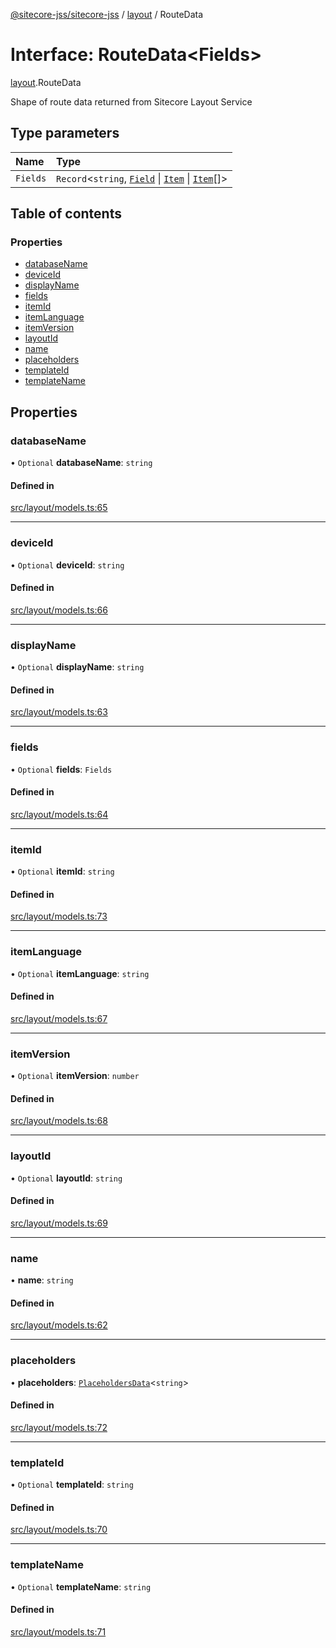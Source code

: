 [@sitecore-jss/sitecore-jss](../README.md) / [layout](../modules/layout.md) / RouteData

# Interface: RouteData<Fields\>

[layout](../modules/layout.md).RouteData

Shape of route data returned from Sitecore Layout Service

## Type parameters

| Name | Type |
| :------ | :------ |
| `Fields` | `Record`<`string`, [`Field`](layout.Field.md) \| [`Item`](layout.Item.md) \| [`Item`](layout.Item.md)[]\> |

## Table of contents

### Properties

- [databaseName](layout.RouteData.md#databasename)
- [deviceId](layout.RouteData.md#deviceid)
- [displayName](layout.RouteData.md#displayname)
- [fields](layout.RouteData.md#fields)
- [itemId](layout.RouteData.md#itemid)
- [itemLanguage](layout.RouteData.md#itemlanguage)
- [itemVersion](layout.RouteData.md#itemversion)
- [layoutId](layout.RouteData.md#layoutid)
- [name](layout.RouteData.md#name)
- [placeholders](layout.RouteData.md#placeholders)
- [templateId](layout.RouteData.md#templateid)
- [templateName](layout.RouteData.md#templatename)

## Properties

### databaseName

• `Optional` **databaseName**: `string`

#### Defined in

[src/layout/models.ts:65](https://github.com/Sitecore/jss/blob/3fa671c7e/packages/sitecore-jss/src/layout/models.ts#L65)

___

### deviceId

• `Optional` **deviceId**: `string`

#### Defined in

[src/layout/models.ts:66](https://github.com/Sitecore/jss/blob/3fa671c7e/packages/sitecore-jss/src/layout/models.ts#L66)

___

### displayName

• `Optional` **displayName**: `string`

#### Defined in

[src/layout/models.ts:63](https://github.com/Sitecore/jss/blob/3fa671c7e/packages/sitecore-jss/src/layout/models.ts#L63)

___

### fields

• `Optional` **fields**: `Fields`

#### Defined in

[src/layout/models.ts:64](https://github.com/Sitecore/jss/blob/3fa671c7e/packages/sitecore-jss/src/layout/models.ts#L64)

___

### itemId

• `Optional` **itemId**: `string`

#### Defined in

[src/layout/models.ts:73](https://github.com/Sitecore/jss/blob/3fa671c7e/packages/sitecore-jss/src/layout/models.ts#L73)

___

### itemLanguage

• `Optional` **itemLanguage**: `string`

#### Defined in

[src/layout/models.ts:67](https://github.com/Sitecore/jss/blob/3fa671c7e/packages/sitecore-jss/src/layout/models.ts#L67)

___

### itemVersion

• `Optional` **itemVersion**: `number`

#### Defined in

[src/layout/models.ts:68](https://github.com/Sitecore/jss/blob/3fa671c7e/packages/sitecore-jss/src/layout/models.ts#L68)

___

### layoutId

• `Optional` **layoutId**: `string`

#### Defined in

[src/layout/models.ts:69](https://github.com/Sitecore/jss/blob/3fa671c7e/packages/sitecore-jss/src/layout/models.ts#L69)

___

### name

• **name**: `string`

#### Defined in

[src/layout/models.ts:62](https://github.com/Sitecore/jss/blob/3fa671c7e/packages/sitecore-jss/src/layout/models.ts#L62)

___

### placeholders

• **placeholders**: [`PlaceholdersData`](../modules/layout.md#placeholdersdata)<`string`\>

#### Defined in

[src/layout/models.ts:72](https://github.com/Sitecore/jss/blob/3fa671c7e/packages/sitecore-jss/src/layout/models.ts#L72)

___

### templateId

• `Optional` **templateId**: `string`

#### Defined in

[src/layout/models.ts:70](https://github.com/Sitecore/jss/blob/3fa671c7e/packages/sitecore-jss/src/layout/models.ts#L70)

___

### templateName

• `Optional` **templateName**: `string`

#### Defined in

[src/layout/models.ts:71](https://github.com/Sitecore/jss/blob/3fa671c7e/packages/sitecore-jss/src/layout/models.ts#L71)
